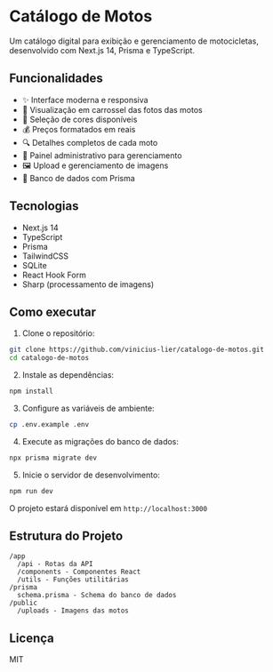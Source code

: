 # Catálogo de Motos

Um catálogo digital para exibição e gerenciamento de motocicletas, desenvolvido com Next.js 14, Prisma e TypeScript.

## Funcionalidades

- ✨ Interface moderna e responsiva
- 📱 Visualização em carrossel das fotos das motos
- 🎨 Seleção de cores disponíveis
- 💰 Preços formatados em reais
- 🔍 Detalhes completos de cada moto
- 📝 Painel administrativo para gerenciamento
- 🖼️ Upload e gerenciamento de imagens
- 💾 Banco de dados com Prisma

## Tecnologias

- Next.js 14
- TypeScript
- Prisma
- TailwindCSS
- SQLite
- React Hook Form
- Sharp (processamento de imagens)

## Como executar

1. Clone o repositório:
```bash
git clone https://github.com/vinicius-lier/catalogo-de-motos.git
cd catalogo-de-motos
```

2. Instale as dependências:
```bash
npm install
```

3. Configure as variáveis de ambiente:
```bash
cp .env.example .env
```

4. Execute as migrações do banco de dados:
```bash
npx prisma migrate dev
```

5. Inicie o servidor de desenvolvimento:
```bash
npm run dev
```

O projeto estará disponível em `http://localhost:3000`

## Estrutura do Projeto

```
/app
  /api - Rotas da API
  /components - Componentes React
  /utils - Funções utilitárias
/prisma
  schema.prisma - Schema do banco de dados
/public
  /uploads - Imagens das motos
```

## Licença

MIT 